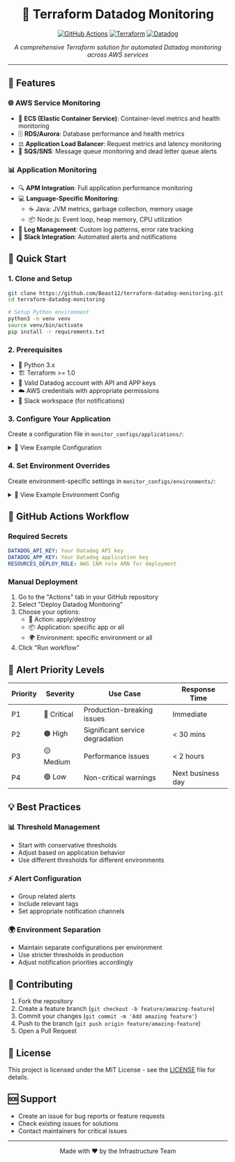 <div align="center">

# 🎯 Terraform Datadog Monitoring

[![GitHub Actions](https://img.shields.io/badge/github%20actions-%232671E5.svg?style=for-the-badge&logo=githubactions&logoColor=white)](https://github.com/features/actions)
[![Terraform](https://img.shields.io/badge/terraform-%235835CC.svg?style=for-the-badge&logo=terraform&logoColor=white)](https://www.terraform.io/)
[![Datadog](https://img.shields.io/badge/datadog-%23632CA6.svg?style=for-the-badge&logo=datadog&logoColor=white)](https://www.datadoghq.com/)

*A comprehensive Terraform solution for automated Datadog monitoring across AWS services*

</div>

---

## 🌟 Features

### 🌐 AWS Service Monitoring

- 🐳 **ECS (Elastic Container Service)**: Container-level metrics and health monitoring
- 🗄️ **RDS/Aurora**: Database performance and health metrics
- ⚖️ **Application Load Balancer**: Request metrics and latency monitoring
- 📨 **SQS/SNS**: Message queue monitoring and dead letter queue alerts

### 📊 Application Monitoring

- 🔍 **APM Integration**: Full application performance monitoring
- 💻 **Language-Specific Monitoring**:
  - ☕ Java: JVM metrics, garbage collection, memory usage
  - 📦 Node.js: Event loop, heap memory, CPU utilization
- 📝 **Log Management**: Custom log patterns, error rate tracking
- 💬 **Slack Integration**: Automated alerts and notifications

## 🚀 Quick Start

### 1. Clone and Setup

```bash
git clone https://github.com/Beast12/terraform-datadog-monitoring.git
cd terraform-datadog-monitoring

# Setup Python environment
python3 -m venv venv
source venv/bin/activate
pip install -r requirements.txt
```

### 2. Prerequisites

- 🐍 Python 3.x
- 🏗️ Terraform >= 1.0
- 🔑 Valid Datadog account with API and APP keys
- ☁️ AWS credentials with appropriate permissions
- 💬 Slack workspace (for notifications)

### 3. Configure Your Application

Create a configuration file in `monitor_configs/applications/`:

<details>
<summary>📄 View Example Configuration</summary>

```yaml
name: "example-app-1"
description: "Example API Service"
type: "java"
monitor_sets:
  infrastructure:
    ecs:
      enabled: true
      settings:
        services:
          example-app-1:
            thresholds:
              cpu_percent: 85
              memory_percent: 90
# ... (rest of the configuration)
```
</details>

### 4. Set Environment Overrides

Create environment-specific settings in `monitor_configs/environments/`:

<details>
<summary>📄 View Example Environment Config</summary>

```yaml
environment: "qa"
cluster_name: "example-app-1-qa-cluster"
notification_channels:
  infrastructure:
    ecs: "slack-ecs-alerts-p2"
# ... (rest of the configuration)
```
</details>

## 🔄 GitHub Actions Workflow

### Required Secrets

```yaml
DATADOG_API_KEY: Your Datadog API key
DATADOG_APP_KEY: Your Datadog application key
RESOURCES_DEPLOY_ROLE: AWS IAM role ARN for deployment
```

### Manual Deployment

1. Go to the "Actions" tab in your GitHub repository
2. Select "Deploy Datadog Monitoring"
3. Choose your options:
   - 🎯 Action: apply/destroy
   - 📦 Application: specific app or all
   - 🌍 Environment: specific environment or all
4. Click "Run workflow"

## 🎯 Alert Priority Levels

| Priority | Severity | Use Case | Response Time |
|----------|----------|----------|---------------|
| P1 | 🔴 Critical | Production-breaking issues | Immediate |
| P2 | 🟠 High | Significant service degradation | < 30 mins |
| P3 | 🟡 Medium | Performance issues | < 2 hours |
| P4 | 🟢 Low | Non-critical warnings | Next business day |

## 💡 Best Practices

### 📊 Threshold Management

- Start with conservative thresholds
- Adjust based on application behavior
- Use different thresholds for different environments

### ⚡ Alert Configuration

- Group related alerts
- Include relevant tags
- Set appropriate notification channels

### 🌍 Environment Separation

- Maintain separate configurations per environment
- Use stricter thresholds in production
- Adjust notification priorities accordingly

## 🤝 Contributing

1. Fork the repository
2. Create a feature branch (`git checkout -b feature/amazing-feature`)
3. Commit your changes (`git commit -m 'Add amazing feature'`)
4. Push to the branch (`git push origin feature/amazing-feature`)
5. Open a Pull Request

## 📝 License

This project is licensed under the MIT License - see the [LICENSE](LICENSE) file for details.

## 🆘 Support

- Create an issue for bug reports or feature requests
- Check existing issues for solutions
- Contact maintainers for critical issues

---

<div align="center">

Made with ❤️ by the Infrastructure Team

</div>